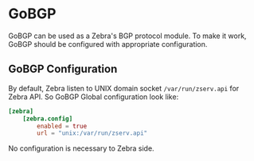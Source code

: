# GoBGP

GoBGP can be used as a Zebra's BGP protocol module. To make it work, GoBGP
should be configured with appropriate configuration.

## GoBGP Configuration

By default, Zebra listen to UNIX domain socket `/var/run/zserv.api` for Zebra
API. So GoBGP Global configuration look like:

```toml
[zebra]
    [zebra.config]
        enabled = true
        url = "unix:/var/run/zserv.api"
````

No configuration is necessary to Zebra side.
